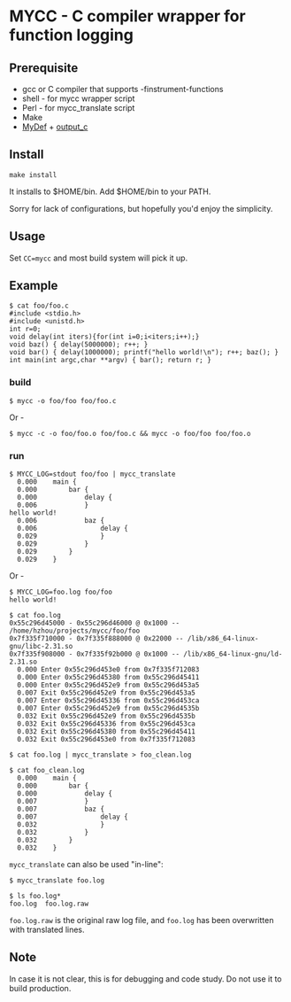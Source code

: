 # MYCC - C compiler wrapper for function logging

## Prerequisite
* gcc or C compiler that supports -finstrument-functions
* shell - for mycc wrapper script
* Perl - for mycc_translate script
* Make
* [MyDef](https://github.com/hzhou/MyDef) + [output_c](https://github.com/hzhou/output_c)

## Install
```
make install
```

It installs to $HOME/bin. Add $HOME/bin to your PATH.

Sorry for lack of configurations, but hopefully you'd enjoy the simplicity.

## Usage

Set `CC=mycc` and most build system will pick it up.

## Example
```
$ cat foo/foo.c
#include <stdio.h>
#include <unistd.h>
int r=0;
void delay(int iters){for(int i=0;i<iters;i++);}
void baz() { delay(5000000); r++; }
void bar() { delay(1000000); printf("hello world!\n"); r++; baz(); }
int main(int argc,char **argv) { bar(); return r; }

```
### build
```
$ mycc -o foo/foo foo/foo.c
```
Or -
```
$ mycc -c -o foo/foo.o foo/foo.c && mycc -o foo/foo foo/foo.o
```

### run
```
$ MYCC_LOG=stdout foo/foo | mycc_translate
  0.000    main {
  0.000        bar {
  0.000            delay {
  0.006            }
hello world!
  0.006            baz {
  0.006                delay {
  0.029                }
  0.029            }
  0.029        }
  0.029    }
```
Or -
```
$ MYCC_LOG=foo.log foo/foo
hello world!

$ cat foo.log
0x55c296d45000 - 0x55c296d46000 @ 0x1000 -- /home/hzhou/projects/mycc/foo/foo
0x7f335f710000 - 0x7f335f888000 @ 0x22000 -- /lib/x86_64-linux-gnu/libc-2.31.so
0x7f335f908000 - 0x7f335f92b000 @ 0x1000 -- /lib/x86_64-linux-gnu/ld-2.31.so
  0.000 Enter 0x55c296d453e0 from 0x7f335f712083
  0.000 Enter 0x55c296d45380 from 0x55c296d45411
  0.000 Enter 0x55c296d452e9 from 0x55c296d453a5
  0.007 Exit 0x55c296d452e9 from 0x55c296d453a5
  0.007 Enter 0x55c296d45336 from 0x55c296d453ca
  0.007 Enter 0x55c296d452e9 from 0x55c296d4535b
  0.032 Exit 0x55c296d452e9 from 0x55c296d4535b
  0.032 Exit 0x55c296d45336 from 0x55c296d453ca
  0.032 Exit 0x55c296d45380 from 0x55c296d45411
  0.032 Exit 0x55c296d453e0 from 0x7f335f712083

$ cat foo.log | mycc_translate > foo_clean.log

$ cat foo_clean.log
  0.000    main {
  0.000        bar {
  0.000            delay {
  0.007            }
  0.007            baz {
  0.007                delay {
  0.032                }
  0.032            }
  0.032        }
  0.032    }
```

`mycc_translate` can also be used "in-line":
```
$ mycc_translate foo.log

$ ls foo.log*
foo.log  foo.log.raw
```
`foo.log.raw` is the original raw log file, and `foo.log` has been overwritten with translated lines.

## Note
In case it is not clear, this is for debugging and code study. Do not use it to build production.
